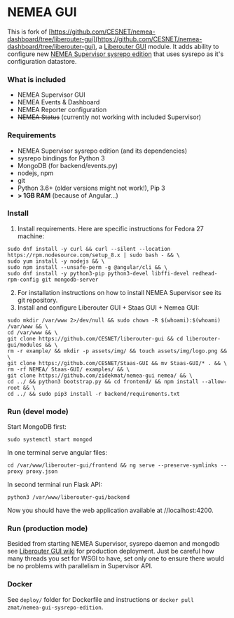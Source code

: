 # NEMEA GUI

This is fork of [https://github.com/CESNET/nemea-dashboard/tree/liberouter-gui](https://github.com/CESNET/nemea-dashboard/tree/liberouter-gui), a [Liberouter GUI](https://github.com/CESNET/liberouter-gui) module. It adds ability to configure new [NEMEA Supervisor sysrepo edition](https://github.com/zidekmat/nemea-supervisor-sysrepo-edition) that uses sysrepo as it's configuration datastore. 

### What is included

 * NEMEA Supervisor GUI
 * NEMEA Events & Dashboard
 * NEMEA Reporter configuration
 * ~~NEMEA Status~~ (currently not working with included Supervisor)

### Requirements
 * NEMEA Supervisor sysrepo edition (and its dependencies)
 * sysrepo bindings for Python 3
 * MongoDB (for backend/events.py)
 * nodejs, npm
 * git
 * Python 3.6+ (older versions might not work!), Pip 3
 * **> 1GB RAM** (because of Angular...)


### Install
1) Install requirements. Here are specific instructions for Fedora 27 machine:
```
sudo dnf install -y curl && curl --silent --location https://rpm.nodesource.com/setup_8.x | sudo bash - && \
sudo yum install -y nodejs && \
sudo npm install --unsafe-perm -g @angular/cli && \
sudo dnf install -y python3-pip python3-devel libffi-devel redhead-rpm-config git mongodb-server
```

2) For installation instructions on how to install NEMEA Supervisor see its git repository.
3) Install and configure Liberouter GUI + Staas GUI + Nemea GUI:
```
sudo mkdir /var/www 2>/dev/null && sudo chown -R $(whoami):$(whoami) /var/www && \
cd /var/www && \
git clone https://github.com/CESNET/liberouter-gui && cd liberouter-gui/modules && \
rm -r example/ && mkdir -p assets/img/ && touch assets/img/logo.png && \
git clone https://github.com/CESNET/Staas-GUI && mv Staas-GUI/* . && \
rm -rf NEMEA/ Staas-GUI/ examples/ && \
git clone https://github.com/zidekmat/nemea-gui nemea/ && \
cd ../ && python3 bootstrap.py && cd frontend/ && npm install --allow-root && \
cd ../ && sudo pip3 install -r backend/requirements.txt
```

### Run (devel mode)
Start MongoDB first:
```
sudo systemctl start mongod
```
In one terminal serve angular files:
```
cd /var/www/liberouter-gui/frontend && ng serve --preserve-symlinks --proxy proxy.json
```

In second terminal run Flask API:
```
python3 /var/www/liberouter-gui/backend
```
Now you should have the web application available at //localhost:4200.

### Run (production mode)
Besided from starting NEMEA Supervisor, sysrepo daemon and mongodb see [Liberouter GUI wiki](https://github.com/CESNET/liberouter-gui/wiki/Deploying-LiberouterGUI) for production deployment. Just be careful how many threads you set for WSGI to have, set only one to ensure there would be no problems with parallelism in Supervisor API.


### Docker
See `deploy/` folder for Dockerfile and instructions or `docker pull zmat/nemea-gui-sysrepo-edition`.
